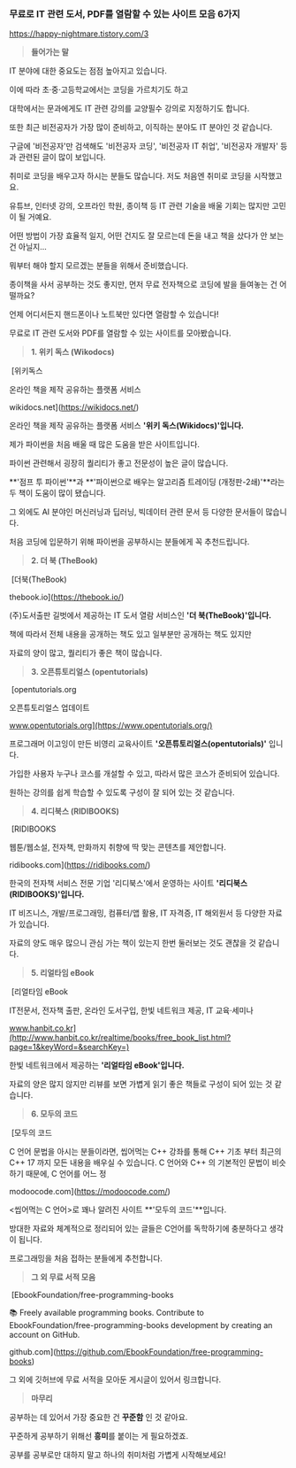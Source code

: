 ### **무료로 IT 관련 도서, PDF를 열람할 수 있는 사이트 모음 6가지**

https://happy-nightmare.tistory.com/3

> **들어가는 말**

IT 분야에 대한 중요도는 점점 높아지고 있습니다.

이에 따라 초·중·고등학교에서는 코딩을 가르치기도 하고

대학에서는 문과에게도 IT 관련 강의를 교양필수 강의로 지정하기도 합니다.

또한 최근 비전공자가 가장 많이 준비하고, 이직하는 분야도 IT 분야인 것 같습니다.

구글에 '비전공자'만 검색해도 '비전공자 코딩', '비전공자 IT 취업', '비전공자 개발자' 등과 관련된 글이 많이 보입니다.

취미로 코딩을 배우고자 하시는 분들도 많습니다. 저도 처음엔 취미로 코딩을 시작했고요.

유튜브, 인터넷 강의, 오프라인 학원, 종이책 등 IT 관련 기술을 배울 기회는 많지만 고민이 될 거예요.

어떤 방법이 가장 효율적 일지, 어떤 건지도 잘 모르는데 돈을 내고 책을 샀다가 안 보는 건 아닐지...

뭐부터 해야 할지 모르겠는 분들을 위해서 준비했습니다.

종이책을 사서 공부하는 것도 좋지만, 먼저 무료 전자책으로 코딩에 발을 들여놓는 건 어떨까요?

언제 어디서든지 핸드폰이나 노트북만 있다면 열람할 수 있습니다!

무료로 IT 관련 도서와 PDF를 열람할 수 있는 사이트를 모아봤습니다.

> **1. 위키 독스 (Wikodocs)**

 [위키독스

온라인 책을 제작 공유하는 플랫폼 서비스

wikidocs.net](https://wikidocs.net/)

온라인 책을 제작 공유하는 플랫폼 서비스 **'위키 독스(Wikidocs)'입니다.**

제가 파이썬을 처음 배울 때 많은 도움을 받은 사이트입니다.

파이썬 관련해서 굉장히 퀄리티가 좋고 전문성이 높은 글이 많습니다.

**'점프 투 파이썬'**과 **'파이썬으로 배우는 알고리즘 트레이딩 (개정판-2쇄)'**라는 두 책이 도움이 많이 됐습니다.

그 외에도 AI 분야인 머신러닝과 딥러닝, 빅데이터 관련 문서 등 다양한 문서들이 많습니다.

처음 코딩에 입문하기 위해 파이썬을 공부하시는 분들에게 꼭 추천드립니다.

> **2. 더 북 (TheBook)**

 [더북(TheBook)

thebook.io](https://thebook.io/)

(주)도서출판 길벗에서 제공하는 IT 도서 열람 서비스인 **'더 북(TheBook)'입니다.**

책에 따라서 전체 내용을 공개하는 책도 있고 일부분만 공개하는 책도 있지만

자료의 양이 많고, 퀄리티가 좋은 책이 많습니다.

> **3. 오픈튜토리얼스 (opentutorials)**

 [opentutorials.org

오픈튜토리얼스 업데이트

www.opentutorials.org](https://www.opentutorials.org/)

프로그래머 이고잉이 만든 비영리 교육사이트 **'오픈튜토리얼스(opentutorials)'** 입니다.

가입한 사용자 누구나 코스를 개설할 수 있고, 따라서 많은 코스가 준비되어 있습니다.

원하는 강의를 쉽게 학습할 수 있도록 구성이 잘 되어 있는 것 같습니다.

> **4. 리디북스 (RIDIBOOKS)**

 [RIDIBOOKS

웹툰/웹소설, 전자책, 만화까지 취향에 딱 맞는 콘텐츠를 제안합니다.

ridibooks.com](https://ridibooks.com/)

한국의 전자책 서비스 전문 기업 '리디북스'에서 운영하는 사이트 **'리디북스(RIDIBOOKS)'입니다.**

IT 비즈니스, 개발/프로그래밍, 컴퓨터/앱 활용, IT 자격증, IT 해외원서 등 다양한 자료가 있습니다.

자료의 양도 매우 많으니 관심 가는 책이 있는지 한번 둘러보는 것도 괜찮을 것 같습니다.

> **5. 리얼타임 eBook**

 [리얼타임 eBook

IT전문서, 전자책 출판, 온라인 도서구입, 한빛 네트워크 제공, IT 교육·세미나

www.hanbit.co.kr](http://www.hanbit.co.kr/realtime/books/free_book_list.html?page=1&keyWord=&searchKey=)

한빛 네트워크에서 제공하는 **'리얼타임 eBook'입니다.**

자료의 양은 많지 않지만 리뷰를 보면 가볍게 읽기 좋은 책들로 구성이 되어 있는 것 같습니다.

> **6. 모두의 코드**

 [모두의 코드

C 언어 문법을 아시는 분들이라면, 씹어먹는 C++ 강좌를 통해 C++ 기초 부터 최근의 C++ 17 까지 모든 내용을 배우실 수 있습니다. C 언어와 C++ 의 기본적인 문법이 비슷하기 때문에, C 언어를 어느 정

modoocode.com](https://modoocode.com/)

<씹어먹는 C 언어>로 꽤나 알려진 사이트 **'모두의 코드'**입니다.

방대한 자료와 체계적으로 정리되어 있는 글들은 C언어를 독학하기에 충분하다고 생각이 됩니다.

프로그래밍을 처음 접하는 분들에게 추천합니다.

> **그 외 무료 서적 모음**

 [EbookFoundation/free-programming-books

:books: Freely available programming books. Contribute to EbookFoundation/free-programming-books development by creating an account on GitHub.

github.com](https://github.com/EbookFoundation/free-programming-books)

그 외에 깃허브에 무료 서적을 모아둔 게시글이 있어서 링크합니다.

> **마무리**

공부하는 데 있어서 가장 중요한 건 **꾸준함** 인 것 같아요.

꾸준하게 공부하기 위해선 **흥미**를 붙이는 게 필요하겠죠.

공부를 공부로만 대하지 말고 하나의 취미처럼 가볍게 시작해보세요!